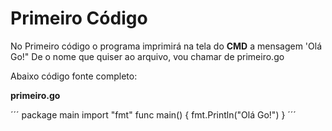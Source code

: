 # Primeiro Código 

No Primeiro código o programa imprimirá na tela do **CMD** a mensagem 'Olá Go!"
De o nome que quiser ao arquivo, vou chamar de primeiro.go

Abaixo código fonte completo:

**primeiro.go**

´´´
    package main
    import "fmt"
    func main() {
        fmt.Println("Olá Go!")
    }
´´´